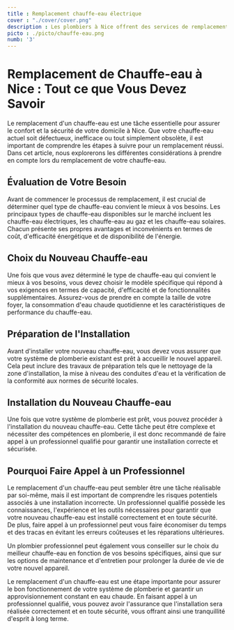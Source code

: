 ```yaml
---
title : Remplacement chauffe-eau électrique
cover : "./cover/cover.png"
description : Les plombiers à Nice offrent des services de remplacement de chauffe-eau, en installant des modèles modernes et économes en énergie. Ils garantissent une installation correcte et sécurisée, assurant un approvisionnement constant en eau chaude pour votre confort quotidien.
picto : ./picto/chauffe-eau.png
numb: '3'
---
```

# Remplacement de Chauffe-eau à Nice : Tout ce que Vous Devez Savoir

Le remplacement d'un chauffe-eau est une tâche essentielle pour assurer le confort et la sécurité de votre domicile à Nice. Que votre chauffe-eau actuel soit défectueux, inefficace ou tout simplement obsolète, il est important de comprendre les étapes à suivre pour un remplacement réussi. Dans cet article, nous explorerons les différentes considérations à prendre en compte lors du remplacement de votre chauffe-eau.

## Évaluation de Votre Besoin

Avant de commencer le processus de remplacement, il est crucial de déterminer quel type de chauffe-eau convient le mieux à vos besoins. Les principaux types de chauffe-eau disponibles sur le marché incluent les chauffe-eau électriques, les chauffe-eau au gaz et les chauffe-eau solaires. Chacun présente ses propres avantages et inconvénients en termes de coût, d'efficacité énergétique et de disponibilité de l'énergie.

## Choix du Nouveau Chauffe-eau

Une fois que vous avez déterminé le type de chauffe-eau qui convient le mieux à vos besoins, vous devez choisir le modèle spécifique qui répond à vos exigences en termes de capacité, d'efficacité et de fonctionnalités supplémentaires. Assurez-vous de prendre en compte la taille de votre foyer, la consommation d'eau chaude quotidienne et les caractéristiques de performance du chauffe-eau.

## Préparation de l'Installation

Avant d'installer votre nouveau chauffe-eau, vous devez vous assurer que votre système de plomberie existant est prêt à accueillir le nouvel appareil. Cela peut inclure des travaux de préparation tels que le nettoyage de la zone d'installation, la mise à niveau des conduites d'eau et la vérification de la conformité aux normes de sécurité locales.

## Installation du Nouveau Chauffe-eau

Une fois que votre système de plomberie est prêt, vous pouvez procéder à l'installation du nouveau chauffe-eau. Cette tâche peut être complexe et nécessiter des compétences en plomberie, il est donc recommandé de faire appel à un professionnel qualifié pour garantir une installation correcte et sécurisée.

## Pourquoi Faire Appel à un Professionnel

Le remplacement d'un chauffe-eau peut sembler être une tâche réalisable par soi-même, mais il est important de comprendre les risques potentiels associés à une installation incorrecte. Un professionnel qualifié possède les connaissances, l'expérience et les outils nécessaires pour garantir que votre nouveau chauffe-eau est installé correctement et en toute sécurité. De plus, faire appel à un professionnel peut vous faire économiser du temps et des tracas en évitant les erreurs coûteuses et les réparations ultérieures.

Un plombier professionnel peut également vous conseiller sur le choix du meilleur chauffe-eau en fonction de vos besoins spécifiques, ainsi que sur les options de maintenance et d'entretien pour prolonger la durée de vie de votre nouvel appareil.

Le remplacement d'un chauffe-eau est une étape importante pour assurer le bon fonctionnement de votre système de plomberie et garantir un approvisionnement constant en eau chaude. En faisant appel à un professionnel qualifié, vous pouvez avoir l'assurance que l'installation sera réalisée correctement et en toute sécurité, vous offrant ainsi une tranquillité d'esprit à long terme.
